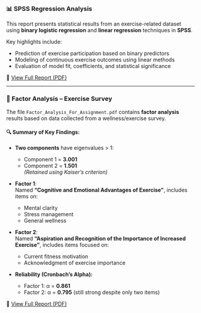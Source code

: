 ### 📊 SPSS Regression Analysis

This report presents statistical results from an exercise-related dataset using **binary logistic regression** and **linear regression** techniques in **SPSS**.

Key highlights include:
- Prediction of exercise participation based on binary predictors
- Modeling of continuous exercise outcomes using linear methods
- Evaluation of model fit, coefficients, and statistical significance

📄 [View Full Report (PDF)](./SPSSRegression.pdf)



---

### 🧠 Factor Analysis – Exercise Survey

The file `Factor_Analysis_For_Assignment.pdf` contains **factor analysis** results based on data collected from a wellness/exercise survey.

#### 🔍 Summary of Key Findings:
- **Two components** have eigenvalues > 1:  
  - Component 1 = **3.001**  
  - Component 2 = **1.501**  
  *(Retained using Kaiser’s criterion)*

- **Factor 1**:  
  Named **“Cognitive and Emotional Advantages of Exercise”**, includes items on:
  - Mental clarity  
  - Stress management  
  - General wellness  

- **Factor 2**:  
  Named **“Aspiration and Recognition of the Importance of Increased Exercise”**, includes items focused on:
  - Current fitness motivation  
  - Acknowledgment of exercise importance

- **Reliability (Cronbach’s Alpha):**  
  - Factor 1: α = **0.861**  
  - Factor 2: α = **0.795** (still strong despite only two items)

📄 [View Full Report (PDF)](./Factor_Analysis_For_Assignment.pdf)



